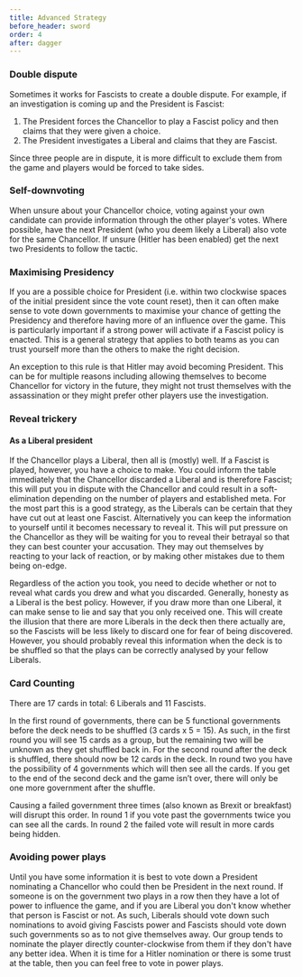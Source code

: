 ```yaml
---
title: Advanced Strategy
before_header: sword
order: 4
after: dagger
---
```

### Double dispute
Sometimes it works for Fascists to create a double dispute. For example, if an investigation is coming up and the President is Fascist:

1. The President forces the Chancellor to play a Fascist policy and then claims that they were given a choice.
2. The President investigates a Liberal and claims that they are Fascist.

Since three people are in dispute, it is more difficult to exclude them from the game and players would be forced to take sides.

### Self-downvoting
When unsure about your Chancellor choice, voting against your own candidate can provide information through the other player's votes. Where possible, have the next President (who you deem likely a Liberal) also vote for the same Chancellor. If unsure (Hitler has been enabled) get the next two Presidents to follow the tactic.

### Maximising Presidency
If you are a possible choice for President (i.e. within two clockwise spaces of the initial president since the vote count reset), then it can often make sense to vote down governments to maximise your chance of getting the Presidency and therefore having more of an influence over the game. This is particularly important if a strong power will activate if a Fascist policy is enacted. This is a general strategy that applies to both teams as you can trust yourself more than the others to make the right decision.

An exception to this rule is that Hitler may avoid becoming President. This can be for multiple reasons including allowing themselves to become Chancellor for victory in the future, they might not trust themselves with the assassination or they might prefer other players use the investigation.

### Reveal trickery
#### As a Liberal president
If the Chancellor plays a Liberal, then all is (mostly) well. If a Fascist is played, however, you have a choice to make. You could inform the table immediately that the Chancellor discarded a Liberal and is therefore Fascist; this will put you in dispute with the Chancellor and could result in a soft-elimination depending on the number of players and established meta. For the most part this is a good strategy, as the Liberals can be certain that they have cut out at least one Fascist. Alternatively you can keep the information to yourself until it becomes necessary to reveal it. This will put pressure on the Chancellor as they will be waiting for you to reveal their betrayal so that they can best counter your accusation. They may out themselves by reacting to your lack of reaction, or by making other mistakes due to them being on-edge.

Regardless of the action you took, you need to decide whether or not to reveal what cards you drew and what you discarded. Generally, honesty as a Liberal is the best policy. However, if you draw more than one Liberal, it can make sense to lie and say that you only received one. This will create the illusion that there are more Liberals in the deck then there actually are, so the Fascists will be less likely to discard one for fear of being discovered. However, you should probably reveal this information when the deck is to be shuffled so that the plays can be correctly analysed by your fellow Liberals.

### Card Counting
There are 17 cards in total: 6 Liberals and 11 Fascists.

In the first round of governments, there can be 5 functional governments before the deck needs to be shuffled (3 cards x 5 = 15). As such, in the first round you will see 15 cards as a group, but the remaining two will be unknown as they get shuffled back in. For the second round after the deck is shuffled, there should now be 12 cards in the deck. In round two you have the possibility of 4 governments which will then see all the cards. If you get to the end of the second deck and the game isn’t over, there will only be one more government after the shuffle.

Causing a failed government three times (also known as Brexit or breakfast) will disrupt this order. In round 1 if you vote past the governments twice you can see all the cards. In round 2 the failed vote will result in more cards being hidden.

### Avoiding power plays
Until you have some information it is best to vote down a President nominating a Chancellor who could then be President in the next round. If someone is on the government two plays in a row then they have a lot of power to influence the game, and if you are Liberal you don't know whether that person is Fascist or not. As such, Liberals should vote down such nominations to avoid giving Fascists power and Fascists should vote down such governments so as to not give themselves away. Our group tends to nominate the player directly counter-clockwise from them if they don't have any better idea. When it is time for a Hitler nomination or there is some trust at the table, then you can feel free to vote in power plays.
